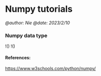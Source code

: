 # Numpy tutorials

<i>@author: Nie</i>
<i>@date: 2023/2/10</i>

### Numpy data type
!()
!()

#### References:
<a href="https://www.w3schools.com/python/numpy/">https://www.w3schools.com/python/numpy/</a>